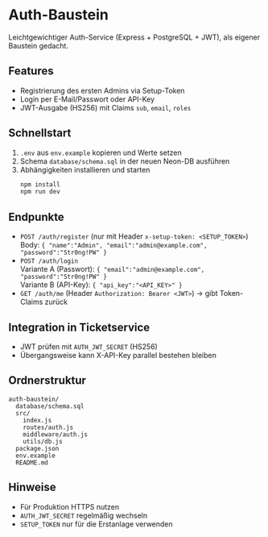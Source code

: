 # Auth-Baustein

Leichtgewichtiger Auth-Service (Express + PostgreSQL + JWT), als eigener Baustein gedacht.

## Features
- Registrierung des ersten Admins via Setup-Token
- Login per E-Mail/Passwort oder API-Key
- JWT-Ausgabe (HS256) mit Claims `sub`, `email`, `roles`

## Schnellstart
1) `.env` aus `env.example` kopieren und Werte setzen
2) Schema `database/schema.sql` in der neuen Neon-DB ausführen
3) Abhängigkeiten installieren und starten
   ```bash
   npm install
   npm run dev
   ```

## Endpunkte
- `POST /auth/register` (nur mit Header `x-setup-token: <SETUP_TOKEN>`)  
  Body: `{ "name":"Admin", "email":"admin@example.com", "password":"Str0ng!PW" }`
- `POST /auth/login`  
  Variante A (Passwort): `{ "email":"admin@example.com", "password":"Str0ng!PW" }`  
  Variante B (API-Key): `{ "api_key":"<API_KEY>" }`
- `GET /auth/me` (Header `Authorization: Bearer <JWT>`) → gibt Token-Claims zurück

## Integration in Ticketservice
- JWT prüfen mit `AUTH_JWT_SECRET` (HS256)
- Übergangsweise kann X-API-Key parallel bestehen bleiben

## Ordnerstruktur
```
auth-baustein/
  database/schema.sql
  src/
    index.js
    routes/auth.js
    middleware/auth.js
    utils/db.js
  package.json
  env.example
  README.md
```

## Hinweise
- Für Produktion HTTPS nutzen
- `AUTH_JWT_SECRET` regelmäßig wechseln
- `SETUP_TOKEN` nur für die Erstanlage verwenden
